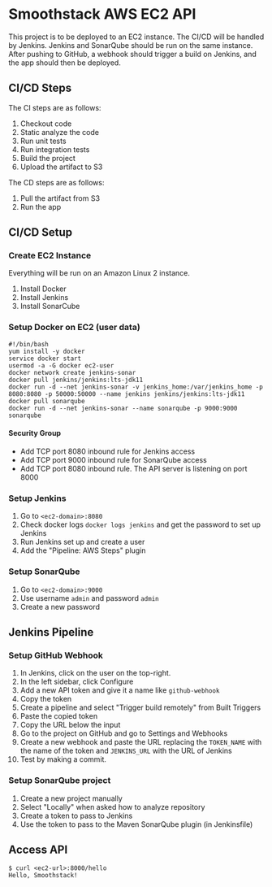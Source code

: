 # Smoothstack AWS EC2 API

This project is to be deployed to an EC2 instance. The CI/CD will be handled by Jenkins.
Jenkins and SonarQube should be run on the same instance. After pushing to GitHub, a webhook should trigger a build on Jenkins, and the app should then be deployed.

## CI/CD Steps

The CI steps are as follows:

1. Checkout code
2. Static analyze the code
3. Run unit tests
4. Run integration tests
5. Build the project
6. Upload the artifact to S3

The CD steps are as follows:

1. Pull the artifact from S3
2. Run the app
   

## CI/CD Setup

### Create EC2 Instance

Everything will be run on an Amazon Linux 2 instance.

1. Install Docker
2. Install Jenkins
3. Install SonarCube

### Setup Docker on EC2 (user data)

```shell
#!/bin/bash
yum install -y docker
service docker start
usermod -a -G docker ec2-user
docker network create jenkins-sonar
docker pull jenkins/jenkins:lts-jdk11
docker run -d --net jenkins-sonar -v jenkins_home:/var/jenkins_home -p 8080:8080 -p 50000:50000 --name jenkins jenkins/jenkins:lts-jdk11
docker pull sonarqube
docker run -d --net jenkins-sonar --name sonarqube -p 9000:9000 sonarqube
```

#### Security Group

* Add TCP port 8080 inbound rule for Jenkins access
* Add TCP port 9000 inbound rule for SonarQube access
* Add TCP port 8080 inbound rule. The API server is listening on port 8000

### Setup Jenkins

1. Go to `<ec2-domain>:8080`
2. Check docker logs `docker logs jenkins` and get the password to set up Jenkins
3. Run Jenkins set up and create a user
4. Add the "Pipeline: AWS Steps" plugin

### Setup SonarQube

1. Go to `<ec2-domain>:9000`
2. Use username `admin` and password `admin`
3. Create a new password

## Jenkins Pipeline

### Setup GitHub Webhook

1. In Jenkins, click on the user on the top-right.
2. In the left sidebar, click Configure
3. Add a new API token and give it a name like `github-webhook`
4. Copy the token
5. Create a pipeline and select "Trigger build remotely" from Built Triggers
6. Paste the copied token
7. Copy the URL below the input
8. Go to the project on GitHub and go to Settings and Webhooks
9. Create a new webhook and paste the URL replacing the `TOKEN_NAME` with the
   name of the token and `JENKINS_URL` with the URL of Jenkins
10. Test by making a commit.

### Setup SonarQube project

1. Create a new project manually
2. Select "Locally" when asked how to analyze repository
3. Create a token to pass to Jenkins
4. Use the token to pass to the Maven SonarQube plugin (in Jenkinsfile)


## Access API

```shell
$ curl <ec2-url>:8000/hello
Hello, Smoothstack!
```
